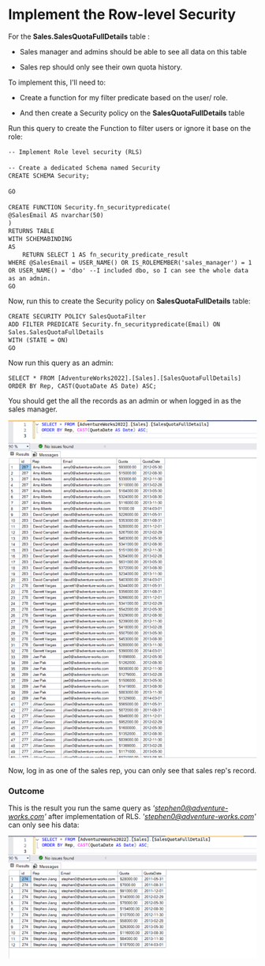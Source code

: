 # Implement the Row-level Security


For the **Sales.SalesQuotaFullDetails** table :

- Sales manager and admins should be able to see all data on this table
  
- Sales rep should only see their own quota history.

To implement this, I'll need to:

- Create a function for my filter predicate based on the user/ role.
  
- And then create a Security policy on the **SalesQuotaFullDetails** table

Run this query to create the Function to filter users or ignore it base on the role:

```
-- Implement Role level security (RLS)

-- Create a dedicated Schema named Security
CREATE SCHEMA Security;

GO

CREATE FUNCTION Security.fn_securitypredicate(
@SalesEmail AS nvarchar(50)
) 
RETURNS TABLE
WITH SCHEMABINDING
AS
    RETURN SELECT 1 AS fn_security_predicate_result
WHERE @SalesEmail = USER_NAME() OR IS_ROLEMEMBER('sales_manager') = 1 OR USER_NAME() = 'dbo' --I included dbo, so I can see the whole data as an admin.
GO
```

Now, run this to create the Security policy on **SalesQuotaFullDetails** table:

```
CREATE SECURITY POLICY SalesQuotaFilter
ADD FILTER PREDICATE Security.fn_securitypredicate(Email) ON Sales.SalesQuotaFullDetails
WITH (STATE = ON)
GO
```

Now run this query as an admin:
```
SELECT * FROM [AdventureWorks2022].[Sales].[SalesQuotaFullDetails]
ORDER BY Rep, CAST(QuotaDate AS Date) ASC;

```
You should get the all the records as an admin or when logged in as the sales manager.

![alt text](/images/rls_adm_man.png)



Now, log in as one of the sales rep, you can only see that sales rep's record.

### Outcome

This is the result you run the same query as *'stephen0@adventure-works.com'* after implementation of RLS. *'stephen0@adventure-works.com'* can only see his data:

![alt text](/images/rls_stephen.png)




